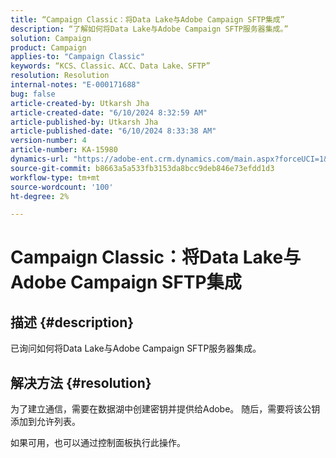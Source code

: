 ```yaml
---
title: “Campaign Classic：将Data Lake与Adobe Campaign SFTP集成”
description: “了解如何将Data Lake与Adobe Campaign SFTP服务器集成。”
solution: Campaign
product: Campaign
applies-to: "Campaign Classic"
keywords: “KCS、Classic、ACC、Data Lake、SFTP”
resolution: Resolution
internal-notes: "E-000171688"
bug: false
article-created-by: Utkarsh Jha
article-created-date: "6/10/2024 8:32:59 AM"
article-published-by: Utkarsh Jha
article-published-date: "6/10/2024 8:33:38 AM"
version-number: 4
article-number: KA-15980
dynamics-url: "https://adobe-ent.crm.dynamics.com/main.aspx?forceUCI=1&pagetype=entityrecord&etn=knowledgearticle&id=0e03f108-0427-ef11-840a-6045bd026b83"
source-git-commit: b8663a5a533fb3153da8bcc9deb846e73efdd1d3
workflow-type: tm+mt
source-wordcount: '100'
ht-degree: 2%

---
```


# Campaign Classic：将Data Lake与Adobe Campaign SFTP集成

## 描述 {#description}


已询问如何将Data Lake与Adobe Campaign SFTP服务器集成。


## 解决方法 {#resolution}


为了建立通信，需要在数据湖中创建密钥并提供给Adobe。 随后，需要将该公钥添加到允许列表。



如果可用，也可以通过控制面板执行此操作。


